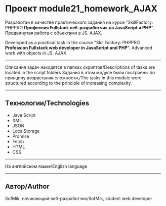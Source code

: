 # Проект module21_homework_AJAX

Разработан в качестве практического задания на курсе "SkillFactory: PHPPRO
**Профессия Fullstack веб-разработчик на JavaScript и PHP**".
Продвинутая работа с объектами в JS. AJAX.

Developed as a practical task in the course "SkillFactory: PHPPRO
**Profession Fullstack web developer in JavaScript and PHP**".
Advanced work with objects in JS. AJAX.

---

Описания задач находятся в папках скриптов/Descriptions of tasks are located in the script folders
Задания в этом модуле были построены по принципу возрастания сложности./The tasks in this module were structured according to the principle of increasing complexity.

---

## Tехнологии/Technologies

* Java Script
* XML
* JSON
* LocalStorage
* Promise
* Fetch
* HTML
* CSS

---

На английском языке/English language

---

## Автор/Author
SofMik, начинающий веб-разработчик/SofMik, student web developer